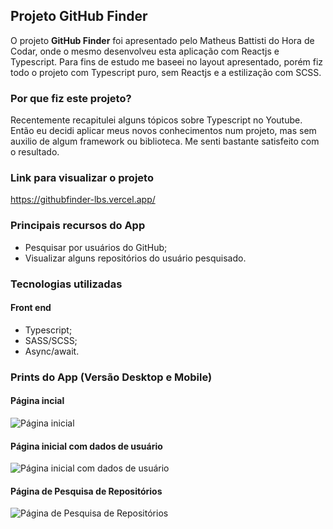 ## Projeto GitHub Finder
O projeto **GitHub Finder** foi apresentado pelo Matheus Battisti do Hora de Codar, onde o mesmo desenvolveu esta aplicação com Reactjs e Typescript.
Para fins de estudo me baseei no layout apresentado, porém fiz todo o projeto com Typescript puro, sem Reactjs e a estilização com SCSS.

### Por que fiz este projeto?
Recentemente recapitulei alguns tópicos sobre Typescript no Youtube. Então eu decidi aplicar meus novos conhecimentos num projeto, mas sem auxilio de algum framework ou biblioteca. Me senti bastante satisfeito com o resultado.

### Link para visualizar o projeto
<https://githubfinder-lbs.vercel.app/>

### Principais recursos do App
* Pesquisar por usuários do GitHub;
* Visualizar alguns repositórios do usuário pesquisado.

### Tecnologias utilizadas
#### Front end
* Typescript;
* SASS/SCSS;
* Async/await.

### Prints do App (Versão Desktop e Mobile)

#### Página incial
<img alt="Página inicial" src="https://i.ibb.co/5hLyZTH/github-finder-home.png">

#### Página inicial com dados de usuário
<img alt="Página inicial com dados de usuário" src="https://i.ibb.co/b14VY9T/github-finder-home-with-datas.png">

#### Página de Pesquisa de Repositórios
<img alt="Página de Pesquisa de Repositórios" src="https://i.ibb.co/SmpjDhK/github-finder-user-repos.png">

